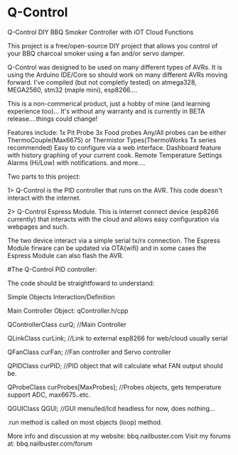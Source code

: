 # Q-Control
Q-Control DIY BBQ Smoker Controller with iOT Cloud Functions

This project is a free/open-source DIY project that allows you control of your BBQ charcoal smoker using a fan and/or servo damper.

Q-Control was designed to be used on many different types of AVRs.  It is using the Arduino IDE/Core so should work on many different AVRs moving forward. I've compiled (but not completly tested) on atmega328, MEGA2560, stm32 (maple mini), esp8266....

This is a non-commerical product, just a hobby of mine (and learning experience too)...  It's without any warranty and is currently in BETA release....things could change!

Features include:
    1x Pit Probe 
    3x Food probes
    Any/All probes can be either ThermoCouple(Max6675) or Thermistor Types(ThermoWorks Tx series recommended)
    Easy to configure via a web interface.
    Dashboard feature with history graphing of your current cook.
    Remote Temperature Settings
    Alarms (Hi/Low) with notifications.
    and more....
    
Two parts to this project:  

1> Q-Control is the PID controller that runs on the AVR.  This code doesn't interact with the internet.

2> Q-Control Espress Module.  This is internet connect device (esp8266 currently) that interacts with the cloud and allows easy configuration via webpages and such.

The two device interact via a simple serial tx/rx connection.  The Espress Module firware can be updated via OTA(wifi) and in some cases the Espress Module can also flash the AVR.

#The Q-Control PID controller:

The code should be straightfoward to understand:  

Simple Objects Interaction/Definition

Main Controller Object:  qController.h/cpp

 QControllerClass		curQ;  //Main Controller
 
 QLinkClass			curLink;  //Link to external esp8266 for web/cloud usually serial
 
 QFanClass			curFan;   //Fan controller and Servo controller
 
 QPIDClass			curPID;   //PID object that will calculate what FAN output should be.
 
 QProbeClass			curProbes[MaxProbes];  //Probes objects, gets temperature support ADC, max6675..etc.
 
 QGUIClass			QGUI;     //GUI menu/led/lcd headless for now, does nothing...  
 

.run method is called on most objects (loop) method.  

More info and discussion at my website:  bbq.nailbuster.com
Visit my forums at:  bbq.nailbuster.com/forum






    
    
    
